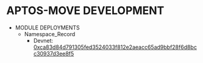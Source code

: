 # APTOS-MOVE DEVELOPMENT

- MODULE DEPLOYMENTS
  - Namespace_Record
    - Devnet: [0xca83d84d791305fed3524033f812e2aeacc65ad9bbf28f6d8bcc30937d3ee8f5](https://explorer.aptoslabs.com/txn/0xca83d84d791305fed3524033f812e2aeacc65ad9bbf28f6d8bcc30937d3ee8f5?network=devnet)
